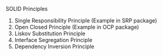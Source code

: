 SOLID Principles

1. Single Responsibility Principle (Example in SRP package)
2. Open Closed Principle (Example in OCP package)
3. Liskov Substitution Principle
4. Interface Segregation Principle
5. Dependency Inversion Principle